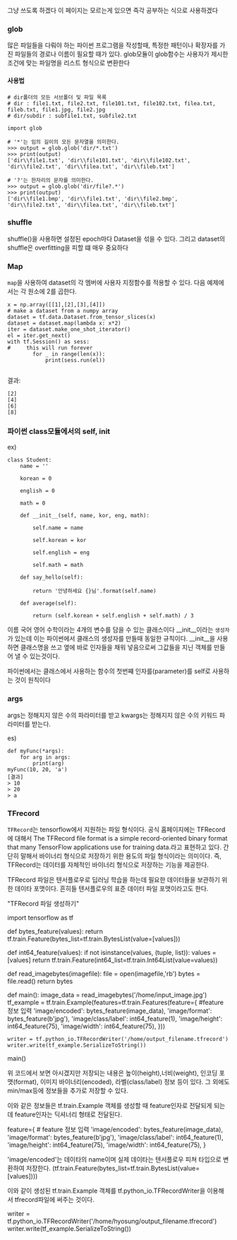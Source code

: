 그냥 쓰도록 하겠다 이 페이지는 모르는게 있으면 즉각 공부하는 식으로 사용하겠다


### glob 

많은 파일들을 다뤄야 하는 파이썬 프로그램을 작성할때, 특정한 패턴이나 확장자를 가진 파일들의 경로나 이름이 필요할 때가 있다. glob모듈이 glob함수는 사용자가
제시한 조건에 맞는 파일명을 리스트 형식으로 변환한다 

#### 사용법
```
# dir폴더의 모든 서브폴더 및 파일 목록
# dir : file1.txt, file2.txt, file101.txt, file102.txt, filea.txt, fileb.txt, file1.jpg, file2.jpg
# dir/subdir : subfile1.txt, subfile2.txt

import glob

# '*'는 임의 길이의 모든 문자열을 의미한다.
>>> output = glob.glob('dir/*.txt')
>>> print(output)
['dir\\file1.txt', 'dir\\file101.txt', 'dir\\file102.txt', 'dir\\file2.txt', 'dir\\filea.txt', 'dir\\fileb.txt']

# '?'는 한자리의 문자를 의미한다.
>>> output = glob.glob('dir/file?.*')
>>> print(output)
['dir\\file1.bmp', 'dir\\file1.txt', 'dir\\file2.bmp', 'dir\\file2.txt', 'dir\\filea.txt', 'dir\\fileb.txt']
```


### shuffle 

shuffle()을 사용하면 설정된 epoch마다 Dataset을 섞을 수 있다. 그리고 dataset의 shuffle은 overfitting을 피할 떄 매우 중요하다

### Map

`map`을 사용하여 dataset의 각 멤버에 사용자 지정함수를 적용할 수 있다. 다음 예제에서는 각 원소에 2를 곱한다.
~~~
x = np.array([[1],[2],[3],[4]])
# make a dataset from a numpy array
dataset = tf.data.Dataset.from_tensor_slices(x)
dataset = dataset.map(lambda x: x*2)
iter = dataset.make_one_shot_iterator()
el = iter.get_next()
with tf.Session() as sess:
#     this will run forever
        for _ in range(len(x)):
            print(sess.run(el))
            
 ~~~
 
 결과:
 
 ~~~
[2]
[4]
[6]
[8]
~~~

### 파이썬 class모듈에서의 self, __init__

ex)

~~~
class Student:
    name = ''

    korean = 0

    english = 0

    math = 0

    def __init__(self, name, kor, eng, math):

        self.name = name

        self.korean = kor

        self.english = eng

        self.math = math

    def say_hello(self):

        return '안녕하세요 {}님'.format(self.name)

    def average(self):

        return (self.korean + self.english + self.math) / 3
 ~~~

이름 국어 영어 수학이라는 4개의 변수를 담을 수 있는 클래스이다 __init__이라는 `생성자`가 있는데 이는 파이썬에서 클래스의 생성자를 만들때 동일한 규칙이다.
__init__을 사용하면 클래스명을 쓰고 옆에 바로 인자들을 채워 넣음으로써 그값들을 지닌 객체를 만들어 낼 수 있는것이다. 

파이썬에서는 클래스에서 사용하는 함수의 첫번쨰 인자를(parameter)를 self로 사용하는 것이 원칙이다

### args

args는 정해지지 않은 수의 파라미터를 받고
kwargs는 정해지지 않은 수의 키워드 파라미터를 받는다.

es)
~~~
def myFunc(*args):
    for arg in args:
        print(arg)
myFunc(10, 20, 'a')
[결과]
> 10
> 20
> a
~~~

### TFrecord

`TFRecord`는 tensorflow에서 지원하는 파일 형식이다. 공식 홈페이지에는 TFRecord에 대해서 The TFRecord file format is a simple record-oriented binary format that many TensorFlow applications use for training data.라고 표현하고 있다. 간단히 말해서 바이너리 형식으로 저장하기 위한 용도의 파일 형식이라는 의미이다. 즉, TFRecord는 데이터를 자체적인 바이너리 형식으로 저장하는 기능을 제공한다.


TFRecord 파일은 텐서플로우로 딥러닝 학습을 하는데 필요한 데이터들을 보관하기 위한 데이타 포맷이다. 흔히들 텐서플로우의 표준 데이터 파일 포맷이라고도 한다. 

"TFRecord 파일 생성하기"

import tensorflow as tf


def bytes_feature(values):
  return tf.train.Feature(bytes_list=tf.train.BytesList(value=[values]))

def int64_feature(values):
  if not isinstance(values, (tuple, list)):
    values = [values]
  return tf.train.Feature(int64_list=tf.train.Int64List(value=values))

def read_imagebytes(imagefile):
    file = open(imagefile,'rb')
    bytes = file.read()
    return bytes

def main():
	image_data = read_imagebytes('/home/input_image.jpg')
	tf_example = tf.train.Example(features=tf.train.Features(feature={
		#feature 정보 입력
      'image/encoded': bytes_feature(image_data),
      'image/format': bytes_feature(b'jpg'),
      'image/class/label': int64_feature(1),
      'image/height': int64_feature(75),
      'image/width': int64_feature(75),
	}))

	writer = tf.python_io.TFRecordWriter('/home/output_filename.tfrecord')
	writer.write(tf_example.SerializeToString())


main()

위 코드에서 보면 아시겠지만 저장되는 내용은 높이(height),너비(weight), 인코딩 포맷(format), 이미지 바이너리(encoded), 라벨(class/label) 정보 등이 있다. 그 외에도 min/max등에 정보들을 추가로 저장할 수 있다. 

이와 같은 정보들은 tf.train.Example 객체를 생성할 때 feature인자로 전달되게 되는데 feature인자는 딕셔너리 형태로 전달된다. 
 
feature={
		# feature 정보 입력
      'image/encoded': bytes_feature(image_data),
      'image/format': bytes_feature(b'jpg'),
      'image/class/label': int64_feature(1),
      'image/height': int64_feature(75),
      'image/width': int64_feature(75),
	}

'image/encoded'는 데이타의 name이며 실제 데이타는 텐서플로우 피쳐 타입으로 변환하여 저장한다. (tf.train.Feature(bytes_list=tf.train.BytesList(value=[values])))

이와 같이 생성된 tf.train.Example 객체를 tf.python_io.TFRecordWriter을 이용해서 tfrecord파일에 써주는 것이다. 

writer = tf.python_io.TFRecordWriter('/home/hyosung/output_filename.tfrecord')
writer.write(tf_example.SerializeToString())













